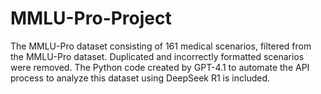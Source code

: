 # MMLU-Pro-Project
The MMLU-Pro dataset consisting of 161 medical scenarios, filtered from the MMLU-Pro dataset. Duplicated and incorrectly formatted scenarios were removed. The Python code created by GPT-4.1 to automate the API process to analyze this dataset using DeepSeek R1 is included.  
